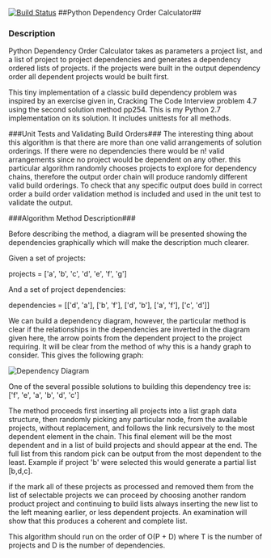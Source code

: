 
[![Build Status](https://travis-ci.org/jayventi/pydepordcalc.svg?branch=master)](https://travis-ci.org/jayventi/pydepordcalc)
##Python Dependency Order Calculator##

### Description ###
Python Dependency Order Calculator takes as parameters a project list, and a list of project to project dependencies and generates a dependency ordered lists of projects. if the projects were built in the output dependency order all dependent projects would be built first.

This tiny implementation of a classic build dependency problem was inspired by an exercise given in, Cracking The Code Interview problem 4.7 using the second solution method pp254. This is my Python 2.7 implementation on its solution. It includes unittests for all methods. 

###Unit Tests and Validating  Build Orders###
The interesting thing about this algorithm is that there are more than one valid arrangements of solution orderings. If there were no dependencies there would be n! valid arrangements since no project would be dependent on any other. this particular algorithm randomly chooses projects to explore for dependency chains, therefore the output order chain will produce randomly different valid build orderings. To check that any specific output does build in correct order a build order validation  method is included and used in the unit test to validate the output.

###Algorithm Method Description###

Before describing the method, a diagram will be presented showing the dependencies graphically which will make the description much clearer.

Given a set of projects:

projects = ['a', 'b', 'c', 'd', 'e', 'f', 'g']

And a set of project dependencies:

dependencies = [['d', 'a'], ['b', 'f'], ['d', 'b'], ['a', 'f'], ['c', 'd']]

We can build a dependency diagram, however, the particular method is clear if the relationships in the dependencies are inverted in the diagram given here, the arrow points from the dependent project to the project requiring. It will be clear from the method of why this is a handy graph to consider. This gives the following graph:


![Dependency Diagram](https://raw.github.com/jayventi/pydepordcalc/master/dependency_diagram_1.png)

One of the several possible solutions to building this dependency tree is:
['f', 'e', 'a', 'b', 'd', 'c']

The method proceeds first inserting all projects into a list graph data structure, then randomly picking any particular node, from the available projects, without replacement, and follows the link recursively to the most dependent element in the chain. This final element will be the most dependent and in a list of build projects and should appear at the end. The full list from this random pick can be output from the most dependent to the least. 
Example if project 'b' were selected this would generate a partial list [b,d,c].

if the mark all of these projects as processed and removed them from the list of selectable projects we can proceed by choosing another random product project and continuing to build lists always inserting the new list to the left meaning earlier, or less dependent projects. An examination will show that this produces a coherent and complete list.  

This algorithm should run on the order of O(P + D) where T is the number of projects and D is the number of dependencies. 